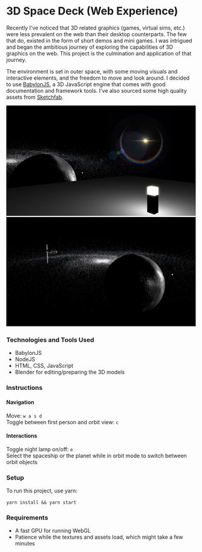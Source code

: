 # 3D Space Deck (Web Experience)

Recently I've noticed that 3D related graphics (games, virtual sims, etc.) were less prevalent on the web than their desktop counterparts. The few that do, existed in the form of short demos and mini games. I was intrigued and began the ambitious journey of exploring the capabilities of 3D graphics on the web. This project is the culmination and application of that journey.

The environment is set in outer space, with some moving visuals and interactive elements, and the freedom to move and look around. I decided to use [BabylonJS](https://www.babylonjs.com/), a 3D JavaScript engine that comes with good documentation and framework tools. I've also sourced some high quality assets from [Sketchfab](https://sketchfab.com/).


![Screenshot 1](screenshot1.png) ![Screenshot 2](screenshot2.png)

### Technologies and Tools Used
* BabylonJS
* NodeJS
* HTML, CSS, JavaScript
* Blender for editing/preparing the 3D models

### Instructions

#### Navigation
Move: `w a s d`  
Toggle between first person and orbit view: `c` 

#### Interactions
Toggle night lamp on/off: `e`  
Select the spaceship or the planet while in orbit mode to switch between orbit objects

### Setup
To run this project, use yarn:  
```
yarn install && yarn start
```

### Requirements
* A fast GPU for running WebGL
* Patience while the textures and assets load, which might take a few minutes
